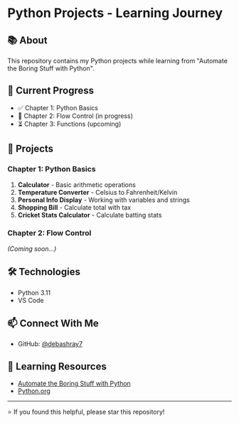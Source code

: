 # Python Projects - Learning Journey

## 📚 About
This repository contains my Python projects while learning from "Automate the Boring Stuff with Python".

## 🎯 Current Progress
- ✅ Chapter 1: Python Basics
- 🔄 Chapter 2: Flow Control (in progress)
- ⏳ Chapter 3: Functions (upcoming)

## 📂 Projects

### Chapter 1: Python Basics
1. **Calculator** - Basic arithmetic operations
2. **Temperature Converter** - Celsius to Fahrenheit/Kelvin
3. **Personal Info Display** - Working with variables and strings
4. **Shopping Bill** - Calculate total with tax
5. **Cricket Stats Calculator** - Calculate batting stats

### Chapter 2: Flow Control
_(Coming soon...)_

## 🛠️ Technologies
- Python 3.11
- VS Code

## 📫 Connect With Me
- GitHub: [@debashray7](https://github.com/debashray7)
  
## 📝 Learning Resources
- [Automate the Boring Stuff with Python](https://automatetheboringstuff.com/)
- [Python.org](https://www.python.org/)

---
⭐ If you found this helpful, please star this repository!
